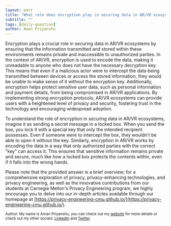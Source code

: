 ```yaml
---
layout: post
title: "What role does encryption play in securing data in AR/VR ecosystems?"
subtitle: ""
tags: [daily-question]
author: Aman Priyanshu
---
```


Encryption plays a crucial role in securing data in AR/VR ecosystems by ensuring that the information transmitted and stored within these environments remains private and inaccessible to unauthorized parties. In the context of AR/VR, encryption is used to encode the data, making it unreadable to anyone who does not have the necessary decryption key. This means that even if a malicious actor were to intercept the data being transmitted between devices or access the stored information, they would be unable to make sense of it without the encryption key. Additionally, encryption helps protect sensitive user data, such as personal information and payment details, from being compromised in AR/VR applications. By implementing strong encryption protocols, AR/VR ecosystems can provide users with a heightened level of privacy and security, fostering trust in the technology and encouraging widespread adoption.

To understand the role of encryption in securing data in AR/VR ecosystems, imagine it as sending a secret message in a locked box. When you send the box, you lock it with a special key that only the intended recipient possesses. Even if someone were to intercept the box, they wouldn't be able to open it without the key. Similarly, encryption in AR/VR works by encoding the data in a way that only authorized parties with the correct "key" can access it. This ensures that sensitive information remains private and secure, much like how a locked box protects the contents within, even if it falls into the wrong hands.

Please note that the provided answer is a brief overview; for a comprehensive exploration of privacy, privacy-enhancing technologies, and privacy engineering, as well as the innovative contributions from our students at Carnegie Mellon's Privacy Engineering program, we highly encourage you to delve into our in-depth articles available through our homepage at [https://privacy-engineering-cmu.github.io/](https://privacy-engineering-cmu.github.io/).

<small>Author: My name is Aman Priyanshu, you can check out my [website](https://amanpriyanshu.github.io/) for more details or check out my other socials: [LinkedIn](https://www.linkedin.com/in/aman-priyanshu/) and [Twitter](https://twitter.com/AmanPriyanshu6)</small>
